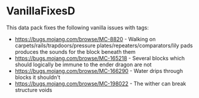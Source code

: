 # VanillaFixesD
This data pack fixes the following vanilla issues with tags:

* https://bugs.mojang.com/browse/MC-8820 - Walking on carpets/rails/trapdoors/pressure plates/repeaters/comparators/lily pads produces the sounds for the block beneath them
* https://bugs.mojang.com/browse/MC-165218 - Several blocks which should logically be immune to the ender dragon are not
* https://bugs.mojang.com/browse/MC-166290 - Water drips through blocks it shouldn't
* https://bugs.mojang.com/browse/MC-198022 - The wither can break structure voids
